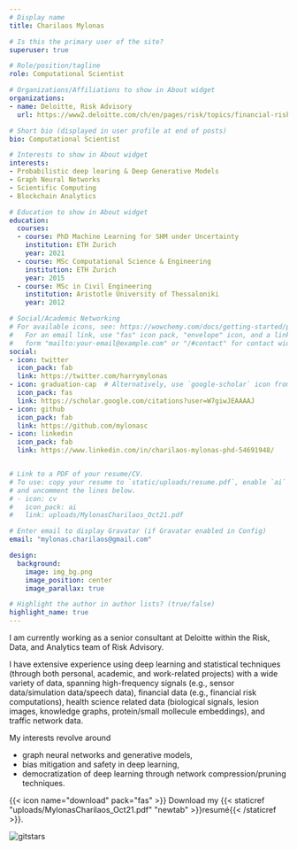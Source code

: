 ```yaml
---
# Display name
title: Charilaos Mylonas

# Is this the primary user of the site?
superuser: true

# Role/position/tagline
role: Computational Scientist 

# Organizations/Affiliations to show in About widget
organizations:
- name: Deloitte, Risk Advisory
  url: https://www2.deloitte.com/ch/en/pages/risk/topics/financial-risk.html?icid=nav2_financial-risk

# Short bio (displayed in user profile at end of posts)
bio: Computational Scientist

# Interests to show in About widget
interests:
- Probabilistic deep learing & Deep Generative Models
- Graph Neural Networks
- Scientific Computing
- Blockchain Analytics

# Education to show in About widget
education:
  courses:
  - course: PhD Machine Learning for SHM under Uncertainty
    institution: ETH Zurich
    year: 2021 
  - course: MSc Computational Science & Engineering
    institution: ETH Zurich
    year: 2015
  - course: MSc in Civil Engineering
    institution: Aristotle University of Thessaloniki
    year: 2012

# Social/Academic Networking
# For available icons, see: https://wowchemy.com/docs/getting-started/page-builder/#icons
#   For an email link, use "fas" icon pack, "envelope" icon, and a link in the
#   form "mailto:your-email@example.com" or "/#contact" for contact widget.
social:
- icon: twitter
  icon_pack: fab
  link: https://twitter.com/harrymylonas
- icon: graduation-cap  # Alternatively, use `google-scholar` icon from `ai` icon pack
  icon_pack: fas
  link: https://scholar.google.com/citations?user=W7giwJEAAAAJ
- icon: github
  icon_pack: fab
  link: https://github.com/mylonasc
- icon: linkedin
  icon_pack: fab
  link: https://www.linkedin.com/in/charilaos-mylonas-phd-54691948/


# Link to a PDF of your resume/CV.
# To use: copy your resume to `static/uploads/resume.pdf`, enable `ai` icons in `params.toml`, 
# and uncomment the lines below.
# - icon: cv
#   icon_pack: ai
#   link: uploads/MylonasCharilaos_Oct21.pdf

# Enter email to display Gravatar (if Gravatar enabled in Config)
email: "mylonas.charilaos@gmail.com"

design:
  background: 
    image: img_bg.png
    image_position: center
    image_parallax: true

# Highlight the author in author lists? (true/false)
highlight_name: true
---
```


I am currently working as a senior consultant at Deloitte within the Risk, Data, and Analytics team of Risk Advisory. 

I have extensive experience using deep learning and statistical techniques (through both personal, academic, and work-related projects) with a wide variety of data, spanning high-frequency signals (e.g., sensor data/simulation data/speech data), financial data (e.g., financial risk computations), health science related data (biological signals, lesion images, knowledge graphs, protein/small mollecule embeddings), and traffic network data.

My interests revolve around
* graph neural networks and generative models,
* bias mitigation and safety in deep learning,
* democratization of deep learning through network compression/pruning techniques.

{{< icon name="download" pack="fas" >}} Download my {{< staticref "uploads/MylonasCharilaos_Oct21.pdf" "newtab" >}}resumé{{< /staticref >}}.

![gitstars](https://github-readme-stats.vercel.app/api?username=mylonasc&show_icons=true&theme=radical)

